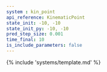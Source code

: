 ```yaml
---
system : kin_point
api_reference: KinematicPoint
state_init: -10, -10
state_init_py: -10, -10
pred_step_size: 0.001
time_final: 10
is_include_parameters: false
---
```


{% include 'systems/template.md' %}

